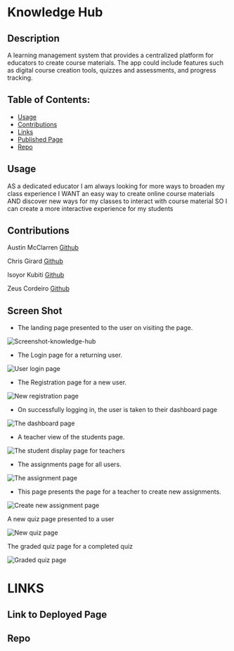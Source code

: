 # Knowledge Hub

## Description

A learning management system that provides a centralized platform for educators to create course materials. The app could include features such as digital course creation tools, quizzes and assessments, and progress tracking.

## Table of Contents:

-   [Usage](#usage)
-   [Contributions](#contributions)
-   [Links](#links)
-   [Published Page](#page)
-   [Repo](#repo)

## Usage

AS a dedicated educator
I am always looking for more ways to broaden my class experience
I WANT an easy way to create online course materials
AND discover new ways for my classes to interact with course material
SO I can create a more interactive experience for my students

## Contributions

Austin McClarren [Github](https://github.com/AustinMcClarren)

Chris Girard [Github](https://github.com/ChrisEliGirard)

Isoyor Kubiti [Github](https://github.com/ikubiti)

Zeus Cordeiro [Github](https://github.com/Zcordeiro)

## Screen Shot

-   The landing page presented to the user on visiting the page.

![Screenshot-knowledge-hub](./client/src/assets/images/frontPageScreenshot.png)

-   The Login page for a returning user.

![User login page](./client/src/assets/images/Login-Page-2.png)

-   The Registration page for a new user.

![New registration page](./client/src/assets/images/register-page-3.png)

-   On successfully logging in, the user is taken to their dashboard page

![The dashboard page](./client/src/assets/images/dashboard-4.png)

-   A teacher view of the students page.

![The student display page for teachers](./client/src/assets/images/students-page-5.png)

-   The assignments page for all users.

![The assignment page](./client/src/assets/images/assignments-page-6.png)

-   This page presents the page for a teacher to create new assignments.

![Create new assignment page](./client/src/assets/images/create-new-assignment-page-7.png)

A new quiz page presented to a user

![New quiz page](./client/src/assets/images/new-student-quiz-9.png)

The graded quiz page for a completed quiz

![Graded quiz page](./client/src/assets/images/quiz-test-page-8.png)

# LINKS

## Link to Deployed Page

## Repo
